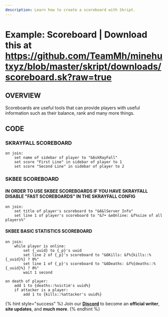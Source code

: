 ```yaml
---
description: Learn how to create a scoreboard with Skript.
---
```


# Example: Scoreboard | Download this at https://github.com/TeamMh/minehutxyz/blob/master/skript/downloads/scoreboard.sk?raw=true

## OVERVIEW 

Scoreboards are useful tools that can provide players with useful information such as their balance, rank and many more things.

## CODE

### SKRAYFALL SCOREBOARD 
```
on join:
    set name of sidebar of player to "&6skRayFall"
    set score "First Line" in sidebar of player to 1
    set score "Second Line" in sidebar of player to 2
```

### SKBEE SCOREBOARD 

#### IN ORDER TO USE SKBEE SCOREBOARDS IF YOU HAVE SKRAYFALL DISABLE "FAST SCOREBOARDS" IN THE SKRAYFALL CONFIG

```
on join:
    set title of player's scoreboard to "&6&lServer Info"
    set line 1 of player's scoreboard to "&7• &eOnline: &f%size of all players%" 
```

#### SKBEE BASIC STATISTICS SCOREBOARD 
```
on join:
    while player is online:
        set {_uuid} to {_p}'s uuid
	    set line 2 of {_p}'s scoreboard to "&6Kills: &f%{kills::%{_uuid}%} ? 0%"
	    set line 1 of {_p}'s scoreboard to "&6Deaths: &f%{deaths::%{_uuid}%} ? 0%"
        wait 1 second

on death of player:
	add 1 to {deaths::%victim's uuid%}
	if attacker is a player:
		add 1 to {kills::%attacker's uuid%}
```

{% hint style="success" %}
Join our **[Discord](https://discord.gg/TYhH5bK)** to become an **official writer**, **site updates**, and **much more**.
{% endhint %}

